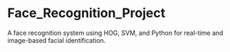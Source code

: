 # Face_Recognition_Project
A face recognition system using HOG, SVM, and Python for real-time and image-based facial identification.
